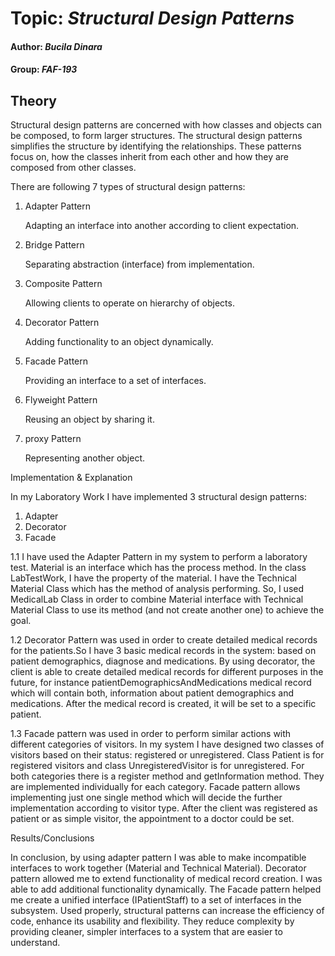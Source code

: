 # Topic: *Structural Design Patterns*
#### Author: *Bucila Dinara*
#### Group: *FAF-193*
## Theory
Structural design patterns are concerned with how classes and objects can be composed, to form larger structures.
The structural design patterns simplifies the structure by identifying the relationships.
These patterns focus on, how the classes inherit from each other and how they are composed from other classes.

There are following 7 types of structural design patterns:

1. Adapter Pattern
   
   Adapting an interface into another according to client expectation.
   
2. Bridge Pattern
   
   Separating abstraction (interface) from implementation.
   
3. Composite Pattern
   
   Allowing clients to operate on hierarchy of objects.
   
4. Decorator Pattern

   Adding functionality to an object dynamically.

5. Facade Pattern

   Providing an interface to a set of interfaces.  

6. Flyweight Pattern

   Reusing an object by sharing it.

7. proxy Pattern

   Representing another object.

Implementation & Explanation

In my Laboratory Work I have implemented 3 structural design patterns:

1. Adapter
2. Decorator
3. Facade


1.1    I have used the Adapter Pattern in my system to perform a laboratory test. Material is an interface which has the process method. In the class LabTestWork, I have the property of the material. I have the Technical Material Class which has the method of analysis performing. So, I used MedicalLab Class
in order to combine Material interface with Technical Material Class to use its method (and not create another one) to achieve the goal.


1.2   Decorator Pattern was used in order to create detailed medical records for the patients.So I have 3 basic medical records in the system:
   based on patient demographics, diagnose and medications. By using decorator, the client is able to create detailed medical records for different purposes in    the future, for instance patientDemographicsAndMedications medical record which will contain both, information about patient demographics and medications.      After the medical record is created, it will be set to a specific patient.
   

1.3   Facade pattern was used in order to perform similar actions  with different categories of visitors. In my system I have designed two classes of visitors based on their status: registered or unregistered. Class Patient is for registered visitors and class UnregisteredVisitor is for unregistered. For both categories  there is a register method and getInformation method. They are implemented individually for each category. Facade pattern allows implementing just one single method which will decide the further implementation according to visitor type. After the client was registered as patient or as simple visitor, the appointment to a doctor could be set.


Results/Conclusions

In conclusion, by using adapter pattern I was able to make incompatible interfaces to work together (Material and Technical Material). 
Decorator pattern allowed me to extend functionality of medical record creation. I was able to add additional functionality dynamically.
The Facade pattern helped me create a unified interface (IPatientStaff) to a set of interfaces in the subsystem.
Used properly, structural patterns can increase the efficiency of code, enhance its usability and flexibility. They reduce complexity by providing cleaner, simpler interfaces to a system that are easier to understand.
